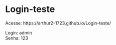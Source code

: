 # Login-teste
<p>Acesse: https://arthur2-1723.github.io/Login-teste/</p>

Login: admin
<br>Senha: 123
